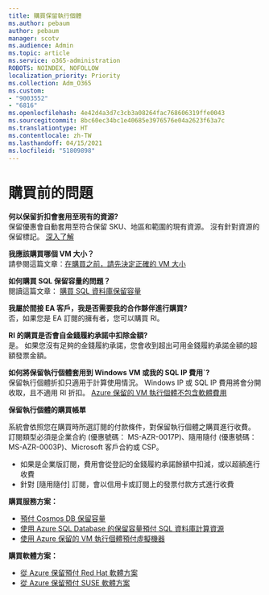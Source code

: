 ```yaml
---
title: 購買保留執行個體
ms.author: pebaum
author: pebaum
manager: scotv
ms.audience: Admin
ms.topic: article
ms.service: o365-administration
ROBOTS: NOINDEX, NOFOLLOW
localization_priority: Priority
ms.collection: Adm_O365
ms.custom:
- "9003552"
- "6816"
ms.openlocfilehash: 4e42d4a3d7c3cb3a08264fac768606319ffe0043
ms.sourcegitcommit: 8bc60ec34bc1e40685e3976576e04a2623f63a7c
ms.translationtype: HT
ms.contentlocale: zh-TW
ms.lasthandoff: 04/15/2021
ms.locfileid: "51809898"
---
```

# <a name="questions-before-purchase"></a>購買前的問題

**何以保留折扣會套用至現有的資源?**  
保留優惠會自動套用至符合保留 SKU、地區和範圍的現有資源。 沒有針對資源的保留標記。 [深入了解](https://docs.microsoft.com/azure/cost-management-billing/reservations/save-compute-costs-reservations?WT.mc_id=Portal-Microsoft_Azure_Support#how-reservation-discount-is-applied) 

**我應該購買哪個 VM 大小？**  
請參閱這篇文章：[在購買之前，請先決定正確的 VM 大小](https://docs.microsoft.com/azure/virtual-machines/windows/prepay-reserved-vm-instances?toc=/azure/billing/TOC.json&WT.mc_id=Portal-Microsoft_Azure_Support#determine-the-right-vm-size-before-you-buy)

**如何購買 SQL 保留容量的問題？**  
閱讀這篇文章： [購買 SQL 資料庫保留容量](https://docs.microsoft.com/azure/sql-database/sql-database-reserved-capacity?toc=/azure/billing/TOC.json&WT.mc_id=Portal-Microsoft_Azure_Support#buy-sql-database-reserved-capacity)

**我屬於間接 EA 客戶，我是否需要我的合作夥伴進行購買?**  
否，如果您是 EA 訂閱的擁有者，您可以購買 RI。

**RI 的購買是否會自金錢履約承諾中扣除金額?**  
是。 如果您沒有足夠的金錢履約承諾，您會收到超出可用金錢履約承諾金額的超額發票金額。

**如何將保留執行個體套用到 Windows VM 或我的 SQL IP 費用ˋ?**  
保留執行個體折扣只適用于計算使用情況。 Windows IP 或 SQL IP 費用將會分開收取，且不適用 RI 折扣。 [Azure 保留的 VM 執行個體不包含軟體費用](https://docs.microsoft.com/azure/billing/billing-reserved-instance-windows-software-costs?WT.mc_id=Portal-Microsoft_Azure_Support)  
      
**保留執行個體的購買帳單**  
      
系統會依照您在購買時所選訂閱的付款條件，對保留執行個體之購買進行收費。 訂閱類型必須是企業合約 (優惠號碼： MS-AZR-0017P)、隨用隨付 (優惠號碼： MS-AZR-0003P)、Microsoft 客戶合約或 CSP。

-   如果是企業版訂閱，費用會從登記的金錢履約承諾餘額中扣減，或以超額進行收費
-   針對 [隨用隨付] 訂閱，會以信用卡或訂閱上的發票付款方式進行收費

**購買服務方案：**

-   [預付 Cosmos DB 保留容量](https://docs.microsoft.com/azure/cosmos-db/cosmos-db-reserved-capacity?WT.mc_id=Portal-Microsoft_Azure_Support)
-   [使用 Azure SQL Database 的保留容量預付 SQL 資料庫計算資源](https://docs.microsoft.com/azure/sql-database/sql-database-reserved-capacity?WT.mc_id=Portal-Microsoft_Azure_Support)
-   [使用 Azure 保留的 VM 執行個體預付虛擬機器](https://docs.microsoft.com/azure/virtual-machines/windows/prepay-reserved-vm-instances?WT.mc_id=Portal-Microsoft_Azure_Support)

**購買軟體方案：**

-   [從 Azure 保留預付 Red Hat 軟體方案](https://docs.microsoft.com/azure/virtual-machines/linux/prepay-rhel-software-charges?WT.mc_id=Portal-Microsoft_Azure_Support)
-   [從 Azure 保留預付 SUSE 軟體方案](https://docs.microsoft.com/azure/virtual-machines/linux/prepay-suse-software-charges?WT.mc_id=Portal-Microsoft_Azure_Support)